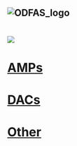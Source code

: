 ![ODFAS_logo](https://user-images.githubusercontent.com/171307/157477758-7d1e9af2-7985-4a9b-9a12-ada438cb2dad.png)
---
# ![](https://img.shields.io/badge/hardware-red?style=for-the-badge&logo=Hackaday&logoColor=black)
# [AMPs](https://github.com/forart/ODFAS/blob/main/AMPs.md)
# [DACs](https://github.com/forart/ODFAS/blob/main/DACs.md)

# [Other](https://github.com/forart/ODFAS/blob/main/Others.md)
